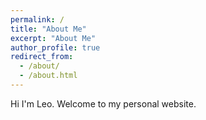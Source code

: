 ```yaml
---
permalink: /
title: "About Me"
excerpt: "About Me"
author_profile: true
redirect_from: 
  - /about/
  - /about.html
---
```


Hi I'm Leo. Welcome to my personal website.
